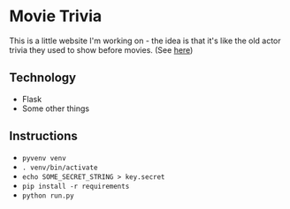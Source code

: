# Movie Trivia

This is a little website I'm working on - the idea is that it's like the old actor trivia they used to show before movies.  (See [here](https://youtu.be/r2jvT_KO0Q0?t=1m46s))

## Technology

- Flask
- Some other things

## Instructions
- `pyvenv venv`
- `. venv/bin/activate`
- `echo SOME_SECRET_STRING > key.secret`
- `pip install -r requirements`
- `python run.py`
